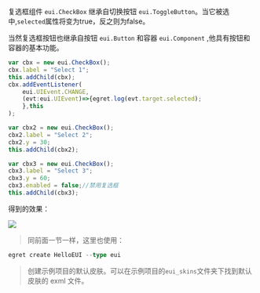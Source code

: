 
复选框组件 `eui.CheckBox` 继承自切换按钮 `eui.ToggleButton`。当它被选中,`selected`属性将变为true，反之则为false。

当然复选框按钮也继承自按钮 `eui.Button` 和容器 `eui.Component` ,他具有按钮和容器的基本功能。

~~~ typescript 
var cbx = new eui.CheckBox();
cbx.label = "Select 1";
this.addChild(cbx);
cbx.addEventListener(
    eui.UIEvent.CHANGE,
    (evt:eui.UIEvent)=>{egret.log(evt.target.selected);
    },this
);

var cbx2 = new eui.CheckBox();
cbx2.label = "Select 2";
cbx2.y = 30;
this.addChild(cbx2);

var cbx3 = new eui.CheckBox();
cbx3.label = "Select 3";
cbx3.y = 60;
cbx3.enabled = false;//禁用复选框
this.addChild(cbx3);
~~~ 
得到的效果：

![](560152bf640a2.png)

> 同前面一节一样，这里也使用：
~~~ typescript
egret create HelloEUI --type eui
~~~ 
> 创建示例项目的默认皮肤。可以在示例项目的`eui_skins`文件夹下找到默认皮肤的 exml 文件。
